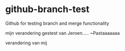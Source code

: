 # github-branch-test
Github for testing branch and merge functionality

mijn verandering gestest van Jeroen..... ~Pastaaaaaaa


verandering van mij

